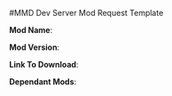#MMD Dev Server Mod Request Template

**Mod Name**:

**Mod Version**:

**Link To Download**:

**Dependant Mods**:
